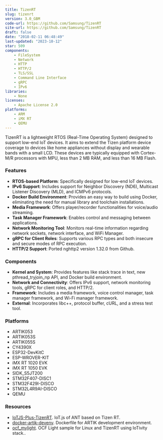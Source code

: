 ```yaml
---
title: TizenRT
slug: tizenrt
version: 3.0_GBM
code-url: https://github.com/Samsung/TizenRT
site-url: https://github.com/Samsung/TizenRT
draft: false
date: "2018-02-11 06:48:49"
last-updated: "2023-10-12"
star: 509
components:
    - FileSystem
    - Network
    - HTTP
    - HTTP/2
    - TLS/SSL
    - Command Line Interface
    - gRPC
    - IPv6
libraries:
    - None
licenses:
    - Apache License 2.0
platforms:
    - ARM
    - iMX RT
    - QEMU
---
```

TizenRT is a lightweight RTOS (Real-Time Operating System) designed to support low-end IoT devices. It aims to extend the Tizen platform device coverage to devices like home appliances without display and wearable bands with a small LCD. These devices are typically equipped with Cortex-M/R processors with MPU, less than 2 MB RAM, and less than 16 MB Flash.

<!--more-->

### Features

- **RTOS-based Platform**: Specifically designed for low-end IoT devices.
- **IPv6 Support**: Includes support for Neighbor Discovery (ND6), Multicast Listener Discovery (MLD), and ICMPv6 protocols.
- **Docker Build Environment**: Provides an easy way to build using Docker, eliminating the need for manual library and toolchain installations.
- **Media Framework**: Offers player/recorder functionalities for voice/audio streaming.
- **Task Manager Framework**: Enables control and messaging between applications.
- **Network Monitoring Tool**: Monitors real-time information regarding network sockets, network interface, and WiFi Manager.
- **gRPC for Client Roles**: Supports various RPC types and both insecure and secure modes of RPC execution.
- **HTTP/2 Support**: Ported nghttp2 version 1.32.0 from Github.

### Components

- **Kernel and System**: Provides features like stack trace in text, new pthread_tryjoin_np API, and Docker build environment.
- **Network and Connectivity**: Offers IPv6 support, network monitoring tools, gRPC for client roles, and HTTP/2.
- **Framework**: Includes a media framework, voice control manager, task manager framework, and Wi-Fi manager framework.
- **External**: Incorporates libc++, protocol buffer, cURL, and a stress test tool.

### Platforms

- ARTIK053
- ARTIK053S
- ARTIK055S
- CY4390X
- ESP32-DevKitC
- ESP-WROVER-KIT
- iMX RT 1020 EVK
- iMX RT 1050 EVK
- SIDK_S5JT200
- STM32F407-DISC1
- STM32F429I-DISCO
- STM32L4R9AI-DISCO
- QEMU

### Resources
<!--github-projects-->
- [IoTJS-Plus-TizenRT](https://github.com/SKKU-ESLAB/IoTJS-Plus-TizenRT). IoT.js of ANT based on Tizen RT.
- [docker-artik-devenv](https://github.com/webispy/docker-artik-devenv). Dockerfile for ARTIK development environment.
- [ocf_mylight](https://github.com/webispy/ocf_mylight). OCF Light sample for Linux and TizenRT using IoTivity stack..